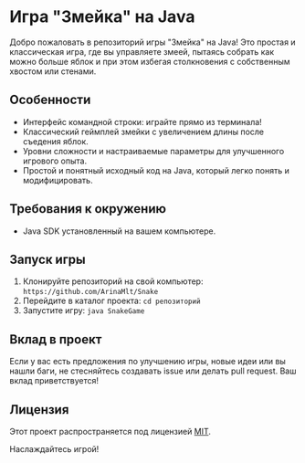 # Игра "Змейка" на Java

Добро пожаловать в репозиторий игры "Змейка" на Java! Это простая и классическая игра, где вы управляете змеей, пытаясь собрать как можно больше яблок и при этом избегая столкновения с собственным хвостом или стенами.

## Особенности

- Интерфейс командной строки: играйте прямо из терминала!
- Классический геймплей змейки с увеличением длины после съедения яблок.
- Уровни сложности и настраиваемые параметры для улучшенного игрового опыта.
- Простой и понятный исходный код на Java, который легко понять и модифицировать.

## Требования к окружению

- Java SDK установленный на вашем компьютере.

## Запуск игры

1. Клонируйте репозиторий на свой компьютер: `https://github.com/ArinaMlt/Snake`
2. Перейдите в каталог проекта: `cd репозиторий`
3. Запустите игру: `java SnakeGame`

## Вклад в проект

Если у вас есть предложения по улучшению игры, новые идеи или вы нашли баги, не стесняйтесь создавать issue или делать pull request. Ваш вклад приветствуется!

## Лицензия

Этот проект распространяется под лицензией [MIT](LICENSE).

Наслаждайтесь игрой!
